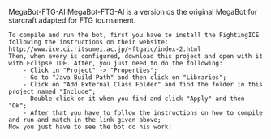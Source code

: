MegaBot-FTG-AI
    MegaBot-FTG-AI is a version os the original MegaBot for starcraft adapted for FTG tournament.
    
    To compile and run the bot, first you have to install the FightingICE following the instructions on their website: http://www.ice.ci.ritsumei.ac.jp/~ftgaic/index-2.html
    Then, when every is configured, download this project and open with it with Eclipse IDE. After, you just need to do the following:
        - Click in "Project" -> "Properties";
        - Go to "Java Build Path" and then click on "Libraries";
        - Click on "Add External Class Folder" and find the folder in this project named "Include";
        - Double click on it when you find and click "Apply" and then "Ok";
        - After that you have to follow the instructions on how to compile and run and match in the link given above; 
    Now you just have to see the bot do his work!
